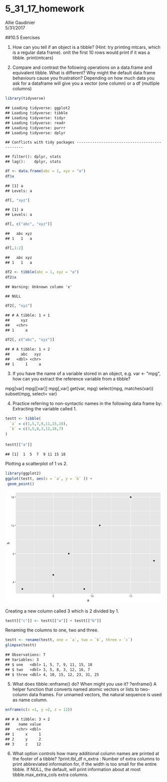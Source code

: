 # 5_31_17_homework
Allie Gaudinier  
5/31/2017  

##10.5 Exercises

1. How can you tell if an object is a tibble? (Hint: try printing mtcars, which is a regular data frame). onlt the first 10 rows would print if it was a tibble.
print(mtcars)

2. Compare and contrast the following operations on a data.frame and equivalent tibble. What is different? Why might the default data frame behaviours cause you frustration? Depending on how much data you ask for a dataframe will give you a vector (one column) or a df (mutliple columns)


```r
library(tidyverse)
```

```
## Loading tidyverse: ggplot2
## Loading tidyverse: tibble
## Loading tidyverse: tidyr
## Loading tidyverse: readr
## Loading tidyverse: purrr
## Loading tidyverse: dplyr
```

```
## Conflicts with tidy packages ----------------------------------------------
```

```
## filter(): dplyr, stats
## lag():    dplyr, stats
```

```r
df <- data.frame(abc = 1, xyz = "a")
df$x
```

```
## [1] a
## Levels: a
```

```r
df[, "xyz"]
```

```
## [1] a
## Levels: a
```

```r
df[, c("abc", "xyz")]
```

```
##   abc xyz
## 1   1   a
```

```r
df[,1:2]
```

```
##   abc xyz
## 1   1   a
```


```r
df2 <- tibble(abc = 1, xyz = "a")
df2$x
```

```
## Warning: Unknown column 'x'
```

```
## NULL
```

```r
df2[, "xyz"]
```

```
## # A tibble: 1 × 1
##     xyz
##   <chr>
## 1     a
```

```r
df2[, c("abc", "xyz")]
```

```
## # A tibble: 1 × 2
##     abc   xyz
##   <dbl> <chr>
## 1     1     a
```


3. If you have the name of a variable stored in an object, e.g. var <- "mpg", how can you extract the reference variable from a tibble?

mpg[var]
mpg[[var]]
mpg[,var]
get(var, mpg)
select(mpg, matches(var))
subset(mpg, select= var)


4. Practice referring to non-syntactic names in the following data frame by:
  Extracting the variable called 1.
  

```r
testt <- tibble(
  `a` = c(1,5,7,9,11,15,18),
  `b` = c(3,5,8,3,12,16,7)
)

testt[["a"]]
```

```
## [1]  1  5  7  9 11 15 18
```


Plotting a scatterplot of 1 vs 2.

```r
library(ggplot2)
ggplot(testt, aes(x = `a`, y = `b` )) +
 geom_point()
```

![](5_31_17_homework_files/figure-html/unnamed-chunk-4-1.png)<!-- -->


Creating a new column called 3 which is 2 divided by 1.


```r
testt[["c"]] <- testt[["a"]] + testt[["b"]]
```


Renaming the columns to one, two and three.

```r
testt <- rename(testt, one = `a`, two = `b`, three = `c`)
glimpse(testt)
```

```
## Observations: 7
## Variables: 3
## $ one   <dbl> 1, 5, 7, 9, 11, 15, 18
## $ two   <dbl> 3, 5, 8, 3, 12, 16, 7
## $ three <dbl> 4, 10, 15, 12, 23, 31, 25
```


5. What does tibble::enframe() do? When might you use it?
?enframe()
A helper function that converts named atomic vectors or lists to two-column data frames. For unnamed vectors, the natural sequence is used as name column.


```r
enframe(c(x =1, y =2, z = 12))
```

```
## # A tibble: 3 × 2
##    name value
##   <chr> <dbl>
## 1     x     1
## 2     y     2
## 3     z    12
```

6. What option controls how many additional column names are printed at the footer of a tibble?
?print.tbl_df
n_extra	: Number of extra columns to print abbreviated information for, if the width is too small for the entire tibble. If NULL, the default, will print information about at most tibble.max_extra_cols extra columns.
